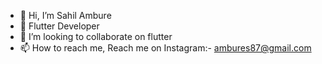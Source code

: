 - 👋 Hi, I’m Sahil Ambure
- 👀 Flutter Developer
- 💞️ I’m looking to collaborate on flutter
- 📫 How to reach me, Reach me on Instagram:- ambures87@gmail.com

<!---
sahilambure94/sahilambure94 is a ✨ special ✨ repository because its `README.md` (this file) appears on your GitHub profile.
You can click the Preview link to take a look at your changes.
--->
